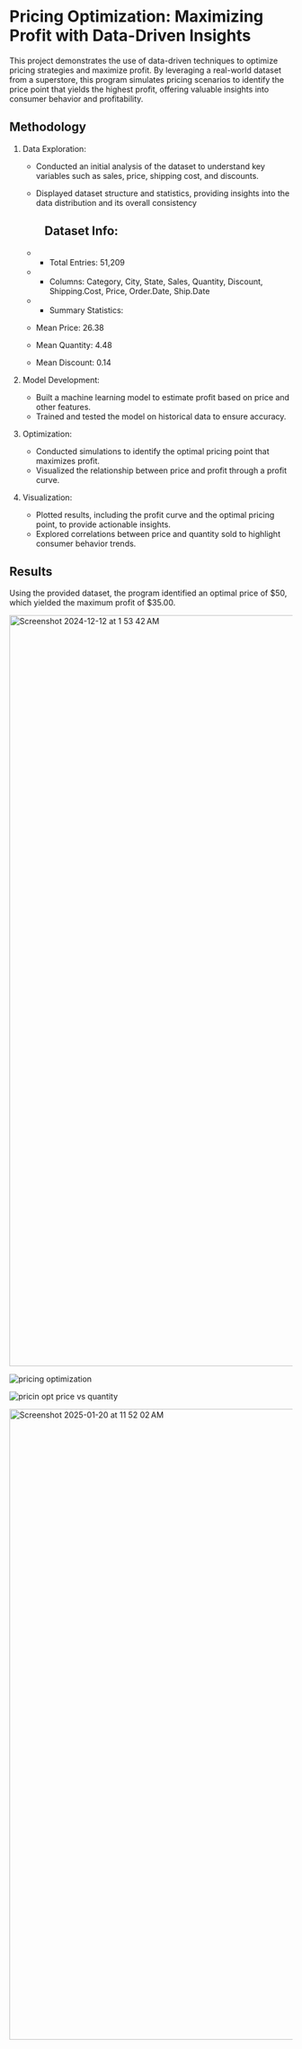 # Pricing Optimization: Maximizing Profit with Data-Driven Insights

This project demonstrates the use of data-driven techniques to optimize pricing strategies and maximize profit. By leveraging a real-world dataset from a superstore, this program simulates pricing scenarios to identify the price point that yields the highest profit, offering valuable insights into consumer behavior and profitability.

## Methodology
1. Data Exploration:
    * Conducted an initial analysis of the dataset to understand key variables such as sales, price, shipping cost, and discounts.
    * Displayed dataset structure and statistics, providing insights into the data distribution and its overall consistency
      ##    Dataset Info:
    * - Total Entries: 51,209
    * - Columns: Category, City, State, Sales, Quantity, Discount, Shipping.Cost, Price, Order.Date, Ship.Date
     
   
    * - Summary Statistics:
    *   Mean Price: 26.38
    *   Mean Quantity: 4.48
    *   Mean Discount: 0.14
      
2. Model Development:
    * Built a machine learning model to estimate profit based on price and other features.
    * Trained and tested the model on historical data to ensure accuracy.
3. Optimization:
    * Conducted simulations to identify the optimal pricing point that maximizes profit.
    * Visualized the relationship between price and profit through a profit curve.
4. Visualization:
    * Plotted results, including the profit curve and the optimal pricing point, to provide actionable insights.
    * Explored correlations between price and quantity sold to highlight consumer behavior trends.
## Results
Using the provided dataset, the program identified an optimal price of $50, which yielded the maximum profit of $35.00.

<img width="1336" alt="Screenshot 2024-12-12 at 1 53 42 AM" src="https://github.com/user-attachments/assets/923e2558-a786-421d-a3b5-c026a3a84b0a" />



![pricing optimization](https://github.com/user-attachments/assets/e7195262-8d51-4dd9-82e8-00dd6be479ad)


![pricin opt price vs quantity](https://github.com/user-attachments/assets/875db0db-2f8f-47fd-987e-9f5322c6fa0b)



<img width="1122" alt="Screenshot 2025-01-20 at 11 52 02 AM" src="https://github.com/user-attachments/assets/b9466f99-5f42-4b97-a941-890562bd4163" />


